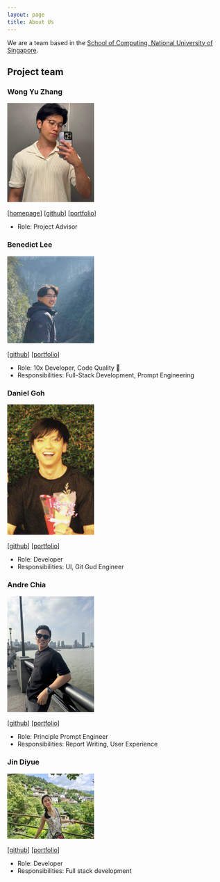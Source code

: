 ```yaml
---
layout: page
title: About Us
---
```


We are a team based in the [School of Computing, National University of Singapore](https://www.comp.nus.edu.sg).

## Project team

### Wong Yu Zhang

<img src="images/Fieash.png" width="200px">

[[homepage](https://fieash.github.io/)]
[[github](https://github.com/fieash)]
[[portfolio](team/yuzhangWong.md)]

- Role: Project Advisor

### Benedict Lee

<img src="images/benedictleejr.png" width="200px">

[[github](http://github.com/benedictleejr)]
[[portfolio](team/benedictLee.md)]

- Role: 10x Developer, Code Quality :police_car:
- Responsibilities: Full-Stack Development, Prompt Engineering

### Daniel Goh

<img src="images/danplatypus30.png" width="200px">

[[github](http://github.com/danplatypus30)]
[[portfolio](team/danielGoh.md)]

- Role: Developer
- Responsibilities: UI, Git Gud Engineer

### Andre Chia

<img src ="images/AndreChia.png" width="200px">

[[github](http://github.com/andrechia)]
[[portfolio](team/andrechia.md)]

- Role: Principle Prompt Engineer
- Responsibilities: Report Writing, User Experience

### Jin Diyue

<img src="images/Golddirio.png" width="200px">

[[github](https://github.com/Golddirio)]
[[portfolio](team/golddirio.md)]

- Role: Developer
- Responsibilities: Full stack development
